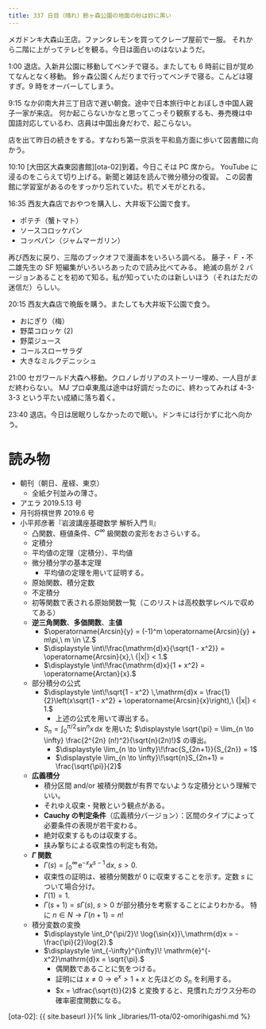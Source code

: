 ```yaml
---
title: 337 日目（晴れ）鈴ヶ森公園の地面の砂は妙に黒い
---
```


メガドンキ大森山王店。ファンタレモンを買ってクレープ屋前で一服。
それから二階に上がってテレビを観る。今日は面白いのはないようだ。

1:00 退店。入新井公園に移動してベンチで寝る。またしても 6 時前に目が覚めてなんとなく移動。
鈴ヶ森公園くんだりまで行ってベンチで寝る。こんどは寝すぎ。9 時をオーバーしてしまう。

9:15 なか卯南大井三丁目店で遅い朝食。途中で日本旅行中とおぼしき中国人親子一家が来店。
何か起こらないかなと思ってこっそり観察するも、券売機は中国語対応しているわ、店員は中国出身だわで、起こらない。

店を出て昨日の続きをする。すなわち第一京浜を平和島方面に歩いて図書館に向かう。

10:10 [大田区大森東図書館][ota-02]到着。今日こそは PC 席から。
YouTube に浸るのをこらえて切り上げる。新聞と雑誌を読んで微分積分の復習。
この図書館に学習室があるのをすっかり忘れていた。机でメモがとれる。

16:35 西友大森店でおやつを購入し、大井坂下公園で食す。
* ポテチ（蟹トマト）
* ソースコロッケパン
* コッペパン（ジャムマーガリン）

再び西友に戻り、三階のブックオフで漫画本をいろいろ調べる。
藤子・Ｆ・不二雄先生の SF 短編集がいろいろあったので読み比べてみる。
絶滅の島が 2 バージョンあることを初めて知る。私が知っていたのは新しいほう（それはただの迷信だ）らしい。

20:15 西友大森店で晩飯を購う。またしても大井坂下公園で食う。
* おにぎり（梅）
* 野菜コロッケ (2)
* 野菜ジュース
* コールスローサラダ
* 大きなミルクデニッシュ

21:00 セガワールド大森へ移動。クロノレガリアのストーリー埋め、一人目がまだ終わらない。
MJ プロ卓東風は途中は好調だったのに、終わってみれば 4-3-3-3 という平たい成績に落ち着く。

23:40 退店。今日は居眠りしなかったので眠い。ドンキには行かずに北へ向かう。

# 読み物

* 朝刊（朝日、産経、東京）
  * 全紙夕刊並みの薄さ。
* アエラ 2019.5.13 号
* 月刊将棋世界 2019.6 号
* 小平邦彦著『岩波講座基礎数学 解析入門 II』
  * 凸関数、極値条件、$C^\infty$ 級関数の変形をおさらいする。
  * 定積分
  * 平均値の定理（定積分）、平均値
  * 微分積分学の基本定理
    * 平均値の定理を用いて証明する。
  * 原始関数、積分定数
  * 不定積分
  * 初等関数で表される原始関数一覧（このリストは高校数学レベルで収めてある）
  * **逆三角関数**、**多価関数**、**主値**
    * $\operatorname{Arcsin}{y} = (-1)^m \operatorname{Arcsin}{y} + m\pi,\ m \in \Z.$
    * $\displaystyle \int\!\frac{\mathrm{d}x}{\sqrt{1 - x^2}} = \operatorname{Arcsin}{x},\ {|x|} < 1.$
    * $\displaystyle \int\!\frac{\mathrm{d}x}{1 + x^2} = \operatorname{Arctan}{x}.$
  * 部分積分の公式
    * $\displaystyle \int\!\sqrt{1 - x^2} \,\mathrm{d}x = \frac{1}{2}\left(x\sqrt{1 - x^2} + \operatorname{Arcsin}{x}\right),\ {|x|} < 1.$
      * 上述の公式を用いて導出する。
    * $\displaystyle S_n = \int_{0}^{\pi/2}\! \sin^n x \,\mathrm{d}x$ を用いた
      $\displaystyle \sqrt{\pi} = \lim_{n \to \infty} \frac{2^{2n} (n!)^2}{\sqrt{n}(2n)!}$ の導出。
      * $\displaystyle \lim_{n \to \infty}\!\frac{S_{2n+1}}{S_{2n}} = 1$
      * $\displaystyle \lim_{n \to \infty}\!\sqrt{n}S_{2n+1} = \frac{\sqrt{\pi}}{2}$
  * **広義積分**
    * 積分区間 and/or 被積分関数が有界でないような定積分という理解でいい。
    * それゆえ収束・発散という観点がある。
    * **Cauchy の判定条件**（広義積分バージョン）：区間のタイプによって必要条件の表現が若干変わる。
    * 絶対収束するものは収束する。
    * 挟み撃ちによる収束性の判定も有効。
  * **$\Gamma$ 関数**
    * $\displaystyle \Gamma(s) = \int_0^\infty\!\mathrm{e}^{-x} x^{s-1} \,\mathrm{d}x,\ s > 0.$
    * 収束性の証明は、被積分関数が 0 に収束することを示す。定数 $s$ について場合分け。
    * $\Gamma(1) = 1.$
    * $\Gamma(s+1) = s\Gamma(s),\ s > 0$ が部分積分を考察することによりわかる。
      特に $n \in N \rightarrow \Gamma(n + 1) = n!$
  * 積分変数の変換
    * $\displaystyle \int_0^{\pi/2}\! \log{\sin{x}}\,\mathrm{d}x = -\frac{\pi}{2}\log{2}.$
    * $\displaystyle \int_{-\infty}^{\infty}\! \mathrm{e}^{-x^2}\mathrm{d}x = \sqrt{\pi}.$
      * 偶関数であることに気をつける。
      * 証明には $x \ne 0 \rightarrow \mathrm{e}^x > 1 + x$ と先ほどの $S_{n}$ を利用する。
      * $x = \dfrac{\sqrt{t}}{2}$ と変換すると、見慣れたガウス分布の確率密度関数になる。

[ota-02]: {{ site.baseurl }}{% link _libraries/11-ota/02-omorihigashi.md %}

